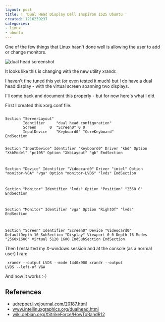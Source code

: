 ```yaml
---
layout: post
title: ! 'Dual Head Display Dell Inspiron 1525 Ubuntu '
created: 1216239237
categories:
- linux
- ubuntu
---
```

<p>One of the few things that Linux hasn't done well is allowing the user to add or change monitors.</p><p><img src="/sites/default/files/dual-head.png" alt="dual head screenshot"/></p><p>It looks like this is changing with the new utility xrandr.</p><p>I haven't fine tuned this yet (or even tested it much) but I do have a dual head display - with the virtual screen spanning two displays.</p><p>I'll come back and document this properly - but for now here's what I did.</p>
<!--break-->
<p>First I created this xorg.conf file.</p><code>
Section "ServerLayout"
        Identifier     "dual head configuration"
        Screen      0  "Screen0" 0 0
        InputDevice    "Keyboard0" "CoreKeyboard"
EndSection

Section "InputDevice"
        Identifier  "Keyboard0"
        Driver      "kbd"
        Option      "XkbModel" "pc105"
        Option      "XkbLayout" "gb"
EndSection

Section "Device"
        Identifier  "Videocard0"
        Driver      "intel"
        Option      "monitor-VGA" "vga"
        Option      "monitor-LVDS" "lvds"
EndSection

Section "Monitor"
        Identifier "lvds"
        Option "Position" "2560 0"
EndSection

Section "Monitor"
        Identifier "vga"
        Option "RightOf" "lvds"
EndSection

Section "Screen"
        Identifier "Screen0"
        Device     "Videocard0"
        DefaultDepth     16
        SubSection "Display"
           Viewport   0 0
           Depth     16
           Modes        "2560x1600"
           Virtual      5120 1600
        EndSubSection
EndSection
</code><p>Then I restarted my X-windows session and at the console (as a normal user) I ran:</p>
<code>
xrandr --output LVDS --mode 1440x900
xrandr --output LVDS --left-of VGA
</code><p>And now it works :-)</p><h2>References</h2>

<ul>
<li><a href="http://udrepper.livejournal.com/20187.html" mce_href="http://udrepper.livejournal.com/20187.html">udrepper.livejournal.com/20187.html</a></li>
<li><a href="http://www.intellinuxgraphics.org/dualhead.html" mce_href="http://www.intellinuxgraphics.org/dualhead.html">www.intellinuxgraphics.org/dualhead.html</a></li>
<li><a href="http://wiki.debian.org/XStrikeForce/HowToRandR12">wiki.debian.org/XStrikeForce/HowToRandR12<a/></li>

</ul>


